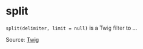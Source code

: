 # split

`split(delimiter, limit = null)` is a Twig filter to ...


Source: [Twig](https://twig.symfony.com/split)